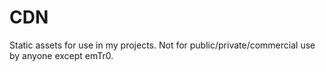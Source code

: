 # CDN

Static assets for use in my projects. Not for public/private/commercial use by anyone except emTr0.
